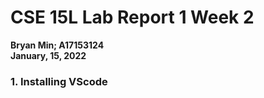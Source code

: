 # CSE 15L Lab Report 1 Week 2

**Bryan Min; A17153124**\
**January, 15, 2022**

### 1. Installing VScode
